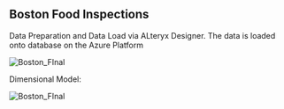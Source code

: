 ## Boston Food Inspections

Data Preparation and Data Load via ALteryx Designer. The data is loaded onto database on the Azure Platform

![Boston_FInal](https://user-images.githubusercontent.com/91435691/159815708-3fce6eb1-07c4-451d-b994-39597f68b7a9.jpg)



Dimensional Model:

![Boston_FInal](https://user-images.githubusercontent.com/91435691/159815736-b5eb755c-120f-4ea5-8ee3-04b28fb25327.jpg)
